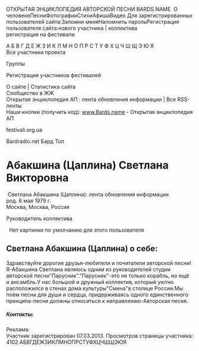 ОТКРЫТАЯ ЭНЦИКЛОПЕДИЯ АВТОРСКОЙ ПЕСНИ BARDS.NAME  О
человекеПесниФотографииСтихиАфишаВидео Для
зарегистрированных пользователей сайта:Запомни
меняНапомнить парольРегистрация пользователя
сайта:нового участника | коллектива  
регистрация на фестивали   


А Б В Г Д Е Ж З И К Л М Н О П Р С Т У Ф Х Ц Ч Ш Щ Э Ю
Я   
Все участники проекта   


Группы   

Регистрация участников фестивалей   

О сайте | Статистика сайта  
Сообщество в ЖЖ   
Открытая энциклопедия АП : лента обновления
информации | Все RSS-ленты  
Наши кнопки (получить код):
www.Bards.name - Открытая энциклопедия АП

festivali.org.ua  

Bardradio.net
Бард Топ
# Абакшина (Цаплина) Светлана Викторовна
 Светлана Абакшина (Цаплина): лента обновления
информации  
род. 6 мая 1979 г.  
Москва, Москва, Россия  

Руководитель коллектива   

  Нет картинки по умолчанию для этого пользователя  


## Светлана Абакшина (Цаплина) о себе:

Здравствуйте дорогие друзья-любители и почитатели
авторской песни!Я-Абакшина Светлана являюсь
одним из руководителей студии авторской песни"Парусник"."Парусник"-это
не только корабль, но ещё и ансамбль.У нас большой
и дружный коллектив, который уютно расположился
в стенах дома культуры"Смена"в столице
России.Мы поём песни для души и сердца, придерживаясь
одного единственного принципа-песни должны
относиться к направлению-Авторская песня.

##### Контакты:

Реклама:
    
Участник зарегистрирован 07.03.2013. Просмотров
страницы участника: 4102.АБВГДЕЖЗИКЛМНОПРСТУФХЦЧШЩЭЮЯ
